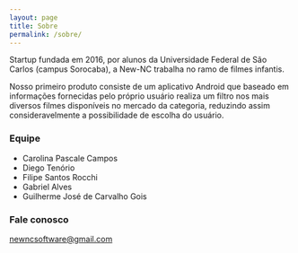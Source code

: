 ```yaml
---
layout: page
title: Sobre
permalink: /sobre/
---
```


Startup fundada em 2016, por alunos da Universidade Federal de São Carlos
(campus Sorocaba), a New-NC trabalha no ramo de filmes infantis.

Nosso primeiro produto consiste de um aplicativo Android que baseado em
informações fornecidas pelo próprio usuário realiza um filtro nos mais diversos
filmes disponíveis no mercado da categoria, reduzindo assim consideravelmente a
possibilidade de escolha do usuário.

### Equipe

- Carolina Pascale Campos
- Diego Tenório
- Filipe Santos Rocchi
- Gabriel Alves
- Guilherme José de Carvalho Gois

### Fale conosco

[newncsoftware@gmail.com](mailto:newncsoftware@gmail.com)
